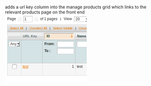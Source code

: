 adds a url key column into the manage products grid which links to the relevant products page on the front end
![](screenshot.png)
